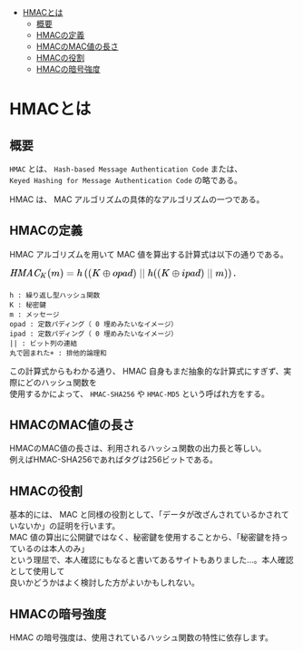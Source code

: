 <!-- TOC START min:1 max:3 link:true asterisk:false update:true -->
- [HMACとは](#hmacとは)
  - [概要](#概要)
  - [HMACの定義](#hmacの定義)
  - [HMACのMAC値の長さ](#hmacのmac値の長さ)
  - [HMACの役割](#hmacの役割)
  - [HMACの暗号強度](#hmacの暗号強度)
<!-- TOC END -->


# HMACとは

## 概要

`HMAC` とは、 `Hash-based Message Authentication Code` または、  
`Keyed Hashing for Message Authentication Code` の略である。

HMAC は、 MAC アルゴリズムの具体的なアルゴリズムの一つである。


## HMACの定義

HMAC アルゴリズムを用いて MAC 値を算出する計算式は以下の通りである。

<img src="./HMAC_definition.svg" width="400">

```
h : 繰り返し型ハッシュ関数  
K : 秘密鍵  
m : メッセージ  
opad : 定数パディング（ 0 埋めみたいなイメージ）  
ipad : 定数パディング（ 0 埋めみたいなイメージ）  
|| : ビット列の連結  
丸で囲まれた+ : 排他的論理和
```

この計算式からもわかる通り、 HMAC 自身もまだ抽象的な計算式にすぎず、実際にどのハッシュ関数を  
使用するかによって、 `HMAC-SHA256` や `HMAC-MD5` という呼ばれ方をする。


## HMACのMAC値の長さ

HMACのMAC値の長さは、利用されるハッシュ関数の出力長と等しい。  
例えばHMAC-SHA256であればタグは256ビットである。


## HMACの役割

基本的には、 MAC と同様の役割として、「データが改ざんされているかされていないか」の証明を行います。  
MAC 値の算出に公開鍵ではなく、秘密鍵を使用することから、「秘密鍵を持っているのは本人のみ」  
という理屈で、本人確認にもなると書いてあるサイトもありました...。本人確認として使用して  
良いかどうかはよく検討した方がよいかもしれない。


## HMACの暗号強度

HMAC の暗号強度は、使用されているハッシュ関数の特性に依存します。
